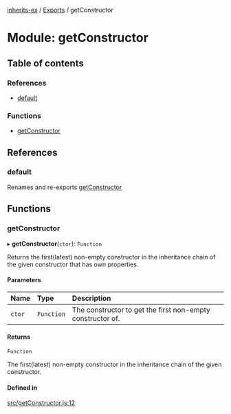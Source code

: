 [inherits-ex](../README.md) / [Exports](../modules.md) / getConstructor

# Module: getConstructor

## Table of contents

### References

- [default](getConstructor.md#default)

### Functions

- [getConstructor](getConstructor.md#getconstructor)

## References

### default

Renames and re-exports [getConstructor](getConstructor.md#getconstructor)

## Functions

### getConstructor

▸ **getConstructor**(`ctor`): `Function`

Returns the first(latest) non-empty constructor in the inheritance chain of the given constructor that has own properties.

#### Parameters

| Name | Type | Description |
| :------ | :------ | :------ |
| `ctor` | `Function` | The constructor to get the first non-empty constructor of. |

#### Returns

`Function`

The first(latest) non-empty constructor in the inheritance chain of the given constructor.

#### Defined in

[src/getConstructor.js:12](https://github.com/snowyu/inherits-ex.js/blob/a0c491f/src/getConstructor.js#L12)
